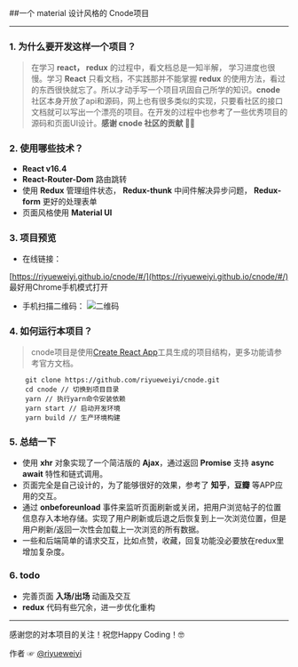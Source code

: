 ##一个 material 设计风格的 Cnode项目

---
### 1. 为什么要开发这样一个项目？
> 在学习 **react， redux** 的过程中，看文档总是一知半解， 学习进度也很慢。学习 **React** 只看文档，不实践那并不能掌握 **redux** 的使用方法，看过的东西很快就忘了。所以才动手写一个项目巩固自己所学的知识。**cnode** 社区本身开放了api和源码，网上也有很多类似的实现，只要看社区的接口文档就可以写出一个漂亮的项目。在开发的过程中也参考了一些优秀项目的源码和页面UI设计。**感谢 cnode 社区的贡献 🙏🙏**

### 2. 使用哪些技术？
- **React v16.4**
- **React-Router-Dom** 路由跳转
- 使用 **Redux** 管理组件状态， **Redux-thunk** 中间件解决异步问题， **Redux-form** 更好的处理表单
- 页面风格使用 **Material UI** 

### 3. 项目预览
- 在线链接：

[https://riyueweiyi.github.io/cnode/#/](https://riyueweiyi.github.io/cnode/#/)
最好用Chrome手机模式打开

- 手机扫描二维码：
 ![二维码](https://www.zybuluo.com/static/img/logo.png)

### 4. 如何运行本项目？
>cnode项目是使用[Create React App](https://github.com/facebookincubator/create-react-app)工具生成的项目结构，更多功能请参考官方文档。

```
    git clone https://github.com/riyueweiyi/cnode.git
    cd cnode // 切换到项目目录
    yarn // 执行yarn命令安装依赖
    yarn start // 启动开发环境
    yarn build // 生产环境构建
```
### 5. 总结一下

* 使用 **xhr** 对象实现了一个简洁版的 **Ajax**，通过返回 **Promise** 支持 **async await** 特性和链式调用。
* 页面完全是自己设计的，为了能够很好的效果，参考了 **知乎**，**豆瓣** 等APP应用的交互。
* 通过 **onbeforeunload** 事件来监听页面刷新或关闭，把用户浏览帖子的位置信息存入本地存储。实现了用户刷新或后退之后恢复到上一次浏览位置，但是用户刷新/返回一次性会加载上一次浏览的所有数据。
* 一些和后端简单的请求交互，比如点赞，收藏，回复功能没必要放在redux里增加复杂度。

### 6. todo

* 完善页面 **入场/出场** 动画及交互
* **redux** 代码有些冗余，进一步优化重构

---

感谢您的对本项目的关注！祝您Happy Coding！🤓

作者 ☞ [@riyueweiyi](https://github.com/riyueweiyi) 

